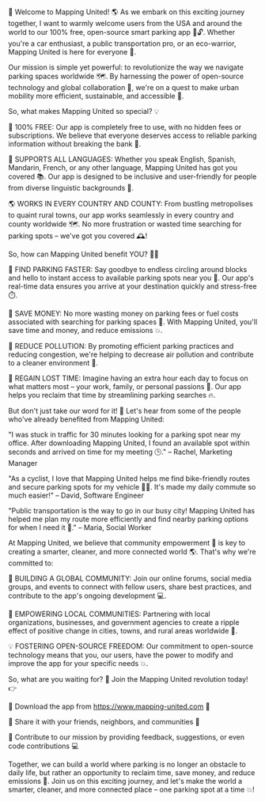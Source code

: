 🎉 Welcome to Mapping United! 🌎 As we embark on this exciting journey together, I want to warmly welcome users from the USA and around the world to our 100% free, open-source smart parking app 💸🔓. Whether you're a car enthusiast, a public transportation pro, or an eco-warrior, Mapping United is here for everyone 🌟.

Our mission is simple yet powerful: to revolutionize the way we navigate parking spaces worldwide 🗺️. By harnessing the power of open-source technology and global collaboration 🤝, we're on a quest to make urban mobility more efficient, sustainable, and accessible 🚀.

So, what makes Mapping United so special? 💡

🔴 100% FREE: Our app is completely free to use, with no hidden fees or subscriptions. We believe that everyone deserves access to reliable parking information without breaking the bank 💸.

💬 SUPPORTS ALL LANGUAGES: Whether you speak English, Spanish, Mandarin, French, or any other language, Mapping United has got you covered 📚. Our app is designed to be inclusive and user-friendly for people from diverse linguistic backgrounds 👥.

🌎 WORKS IN EVERY COUNTRY AND COUNTY: From bustling metropolises to quaint rural towns, our app works seamlessly in every country and county worldwide 🗺️. No more frustration or wasted time searching for parking spots – we've got you covered 🕰️!

So, how can Mapping United benefit YOU? 💁‍♀️

🚗 FIND PARKING FASTER: Say goodbye to endless circling around blocks and hello to instant access to available parking spots near you 📍. Our app's real-time data ensures you arrive at your destination quickly and stress-free ⏱️.

💸 SAVE MONEY: No more wasting money on parking fees or fuel costs associated with searching for parking spaces 🚗. With Mapping United, you'll save time and money, and reduce emissions 💥.

🌟 REDUCE POLLUTION: By promoting efficient parking practices and reducing congestion, we're helping to decrease air pollution and contribute to a cleaner environment 🌿.

💪 REGAIN LOST TIME: Imagine having an extra hour each day to focus on what matters most – your work, family, or personal passions 💼. Our app helps you reclaim that time by streamlining parking searches 🔥.

But don't just take our word for it! 💬 Let's hear from some of the people who've already benefited from Mapping United:

"I was stuck in traffic for 30 minutes looking for a parking spot near my office. After downloading Mapping United, I found an available spot within seconds and arrived on time for my meeting 🕒." – Rachel, Marketing Manager

"As a cyclist, I love that Mapping United helps me find bike-friendly routes and secure parking spots for my vehicle 🚴‍♀️. It's made my daily commute so much easier!" – David, Software Engineer

"Public transportation is the way to go in our busy city! Mapping United has helped me plan my route more efficiently and find nearby parking options for when I need it 🚌." – Maria, Social Worker

At Mapping United, we believe that community empowerment 💪 is key to creating a smarter, cleaner, and more connected world 🌎. That's why we're committed to:

👥 BUILDING A GLOBAL COMMUNITY: Join our online forums, social media groups, and events to connect with fellow users, share best practices, and contribute to the app's ongoing development 💻.

🌟 EMPOWERING LOCAL COMMUNITIES: Partnering with local organizations, businesses, and government agencies to create a ripple effect of positive change in cities, towns, and rural areas worldwide 🌈.

💡 FOSTERING OPEN-SOURCE FREEDOM: Our commitment to open-source technology means that you, our users, have the power to modify and improve the app for your specific needs 💥.

So, what are you waiting for? 🎉 Join the Mapping United revolution today! 👉

🔴 Download the app from https://www.mapping-united.com 🔵

💬 Share it with your friends, neighbors, and communities 📱

💪 Contribute to our mission by providing feedback, suggestions, or even code contributions 💻

Together, we can build a world where parking is no longer an obstacle to daily life, but rather an opportunity to reclaim time, save money, and reduce emissions 🔋. Join us on this exciting journey, and let's make the world a smarter, cleaner, and more connected place – one parking spot at a time 💥!